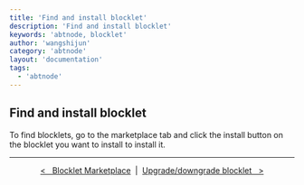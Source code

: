 ```yaml
---
title: 'Find and install blocklet'
description: 'Find and install blocklet'
keywords: 'abtnode, blocklet'
author: 'wangshijun'
category: 'abtnode'
layout: 'documentation'
tags:
  - 'abtnode'
---
```


## Find and install blocklet

To find blocklets, go to the marketplace tab and click the install button on the blocklet you want to install to install it.

---

<p align="center" markdown="1">
  <a href="..">&lt;&nbsp;&nbsp;&nbsp;Blocklet Marketplace</a>
  &nbsp;|&nbsp;
  <a href="../upgrade-downgrade">Upgrade/downgrade blocklet&nbsp;&nbsp;&nbsp;&gt;</a>
</p>
